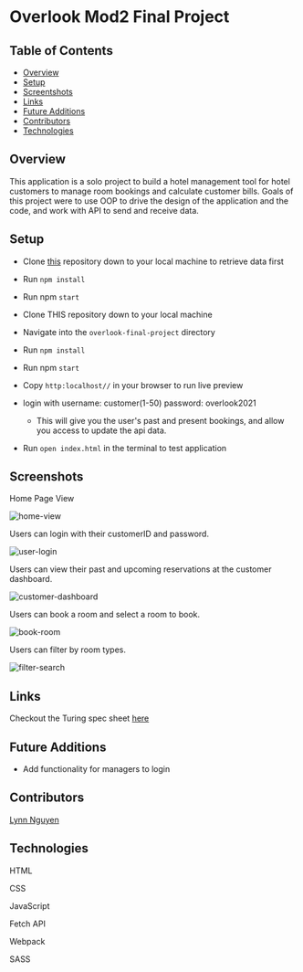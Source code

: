 # Overlook Mod2 Final Project 
## Table of Contents
- [Overview](#overview)
- [Setup](#setup)
- [Screentshots](#screenshots)
- [Links](#links)
- [Future Additions](#future-additions)
- [Contributors](#contributors)
- [Technologies](#technologies)


## Overview

This application is a solo project to build a hotel management tool for hotel customers to manage room bookings and calculate customer bills. Goals of this project were to use OOP to drive the design of the application and the code, and work with API to send and receive data. 

## Setup
  
- Clone [this](https://github.com/turingschool-examples/overlook-api) repository down to your local machine to retrieve data first
- Run `npm install`
- Run npm `start` 

- Clone THIS repository down to your local machine
- Navigate into the `overlook-final-project` directory
- Run `npm install`
- Run npm `start` 
- Copy `http:localhost//` in your browser to run live preview 
- login with username: customer(1-50) password: overlook2021
  - This will give you the user's past and present bookings, and allow you access to update the api data. 
- Run `open index.html` in the terminal to test application
   
## Screenshots  
Home Page View

![home-view](https://media.giphy.com/media/tlDOcpoQ4NxT6HwaLh/giphy.gif)
   
Users can login with their customerID and password.  

![user-login](https://media.giphy.com/media/27ZtvAjxaoKpUk8Pr6/giphy.gif)

Users can view their past and upcoming reservations at the customer dashboard.

![customer-dashboard](https://media.giphy.com/media/V94gz3krvIb43aMg0F/giphy.gif)

Users can book a room and select a room to book. 

![book-room](https://media.giphy.com/media/e2NJZLgzvMIHpqzEBj/giphy.gif)

Users can filter by room types. 

![filter-search](https://media.giphy.com/media/odnXBjNF3wKSxHGdqU/giphy.gif)


## Links  
Checkout the Turing spec sheet [here](https://frontend.turing.edu/projects/overlook.html)

## Future Additions
- Add functionality for managers to login

## Contributors  
[Lynn Nguyen](https://github.com/Alynn022)  

## Technologies
HTML  

CSS

JavaScript

Fetch API 

Webpack

SASS 